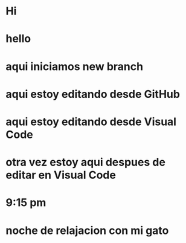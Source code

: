 # Hi
# hello

# aqui iniciamos new branch
# aqui estoy editando desde GitHub
# aqui estoy editando desde Visual Code
# otra vez estoy aqui despues de editar en Visual Code
# 9:15 pm

# noche de relajacion con mi gato